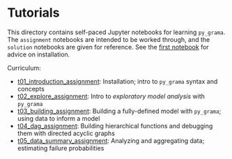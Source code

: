 # Tutorials
This directory contains self-paced Jupyter notebooks for learning `py_grama`. The `assignment` notebooks are intended to be worked through, and the `solution` notebooks are given for reference. See the [first notebook](https://github.com/zdelrosario/py_grama/blob/master/tutorials/t01_introduction_assignment.ipynb) for advice on installation.

Curriculum:
- [t01_introduction_assignment](https://github.com/zdelrosario/py_grama/blob/master/tutorials/t01_introduction_assignment.ipynb): Installation; intro to `py_grama` syntax and concepts
- [t02_explore_assignment](https://github.com/zdelrosario/py_grama/blob/master/tutorials/t02_explore_assignment.ipynb): Intro to *exploratory model analysis* with `py_grama`
- [t03_building_assignment](https://github.com/zdelrosario/py_grama/blob/master/tutorials/t03_building_assignment.ipynb): Building a fully-defined model with `py_grama`; using data to inform a model
- [t04_dag_assignment](https://github.com/zdelrosario/py_grama/blob/master/tutorials/t04_dag_assignment.ipynb): Building hierarchical functions and debugging them with directed acyclic graphs
- [t05_data_summary_assignment](https://github.com/zdelrosario/py_grama/blob/master/tutorials/t05_data_summary_assignment.ipynb): Analyzing and aggregating data; estimating failure probabilities
